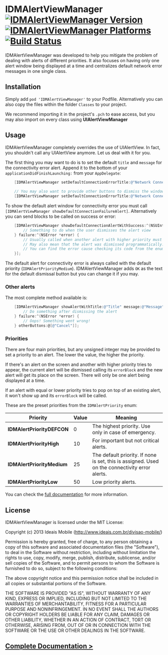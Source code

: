 IDMAlertViewManager [![IDMAlertViewManager Version](http://cocoapod-badges.herokuapp.com/v/IDMAlertViewManager/badge.png)](http://cocoadocs.org/docsets/IDMAlertViewManager) [![IDMAlertViewManager Platforms](http://cocoapod-badges.herokuapp.com/p/IDMAlertViewManager/badge.svg)](http://cocoadocs.org/docsets/IDMAlertViewManager) [![Build Status](https://magnum.travis-ci.com/ideaismobile/IDMAlertViewManager.png?token=HgpLPTLpJGCu6X7AwRB1&branch=master)](https://magnum.travis-ci.com/ideaismobile/IDMAlertViewManager)
===================

IDMAlertViewManager was developed to help you mitigate the problem of dealing with alerts of different priorities. It also focuses on having only one alert window being displayed at a time and centralizes default network error messages in one single class.

## Installation

Simply add `pod 'IDMAlertViewManager'` to your Podfile. Alternatively you can also copy the files within the folder `Classes` to your project.

We recommend importing it in the project's `.pch` to ease access, but you may also import on every class using **UIAlertViewManager**

## Usage

IDMAlertViewManager completely overrides the use of UIAlertView. In fact, you shouldn't call any UIAlertView anymore. Let us deal with it for you.

The first thing you may want to do is to set the default `title` and `message` for the connectivity error alert. Append it to the bottom of your `applicationDidFinishLaunching:` from your `AppDelegate`:

``` objective-c
	[IDMAlertViewManager setDefaultConnectionErrorTitle:@"Network Connectivity Error" message:@"Couldn't reach the server. Please, try again."];
	
	// You may also want to provide other buttons to dismiss the window:
	[IDMAlertViewManager setDefaultConnectionErrorTitle:@"Network Connectivity Error" message:@"Couldn't reach the server. Please, try again." otherButtons:@[@"Nah! I'm fine!"]];
```

To show the default alert window for connectivity error you must call `[IDMAlertViewManager showDefaultConnectionFailureAlert]`. Alternatively you can send blocks to be called on success or error:

``` objective-c
	[IDMAlertViewManager showDefaultConnectionAlertWithSuccess:^(NSUInteger selectedIndex) {
		// Something to do when the user dismisses the alert view
	} failure:^(NSError *error) {
		// Usually called when another alert with higher priority must appear.
		// May also mean that the alert was dismissed programmatically.
		// You can find the error cause checking its code from the enum IDMAlertError
	}];
```

The default alert for connectivity error is always called with the default priority (`IDMAlertPriorityMedium`). IDMAlertViewManager adds `OK` as the text for the default dismissal button but you can change it if you may.

### Other alerts

The most complete method available is:

``` objective-c
	[IDMAlertViewManager showAlertWithTitle:@"Title" message:@"Message" priority:IDMAlertPriorityHigh success:^(NSUInteger selectedIndex) {
		// Do something after dismissing the alert
	} failure:^(NSError *error) {
		// Oops! Something went wrong!
	} otherButtons:@[@"Cancel"]];
```

### Priorities

There are four main priorities, but any unsigned integer may be provided to set a priority to an alert. The lower the value, the higher the priority.

If there's an alert on the screen and another with higher priority tries to appear, the current alert will be dismissed calling its `errorBlock` and the new alert will get its place on the screen. There will only be one alert being displayed at a time.

If an alert with equal or lower priority tries to pop on top of an existing alert, it won't show up and its `errorBlock` will be called.

These are the preset priorities from the `IDMAlertPriority` enum:

Priority | Value | Meaning
---------|-------|--------
**IDMAlertPriorityDEFCON** | 0 | The highest priority. Use only in case of emergency.
**IDMAlertPriorityHigh** | 10 | For important but not critical alerts.
**IDMAlertPriorityMedium** | 25 | The default priority. If none is set, this is assigned. Used on the connectivity error alerts.
**IDMAlertPriorityLow** | 50 | Low priority alerts.

You can check the [full documentation](http://ideaismobile.github.io/IDMAlertViewManager/docs) for more information.

## License

IDMAlertViewManager is licensed under the MIT License:

Copyright (c) 2013 Ideais Mobile (http://www.ideais.com.br/divisao-mobile/)

Permission is hereby granted, free of charge, to any person obtaining a copy of
this software and associated documentation files (the "Software"), to deal in
the Software without restriction, including without limitation the rights to
use, copy, modify, merge, publish, distribute, sublicense, and/or sell copies of
the Software, and to permit persons to whom the Software is furnished to do so,
subject to the following conditions:

The above copyright notice and this permission notice shall be included in all
copies or substantial portions of the Software.

THE SOFTWARE IS PROVIDED "AS IS", WITHOUT WARRANTY OF ANY KIND, EXPRESS OR
IMPLIED, INCLUDING BUT NOT LIMITED TO THE WARRANTIES OF MERCHANTABILITY, FITNESS
FOR A PARTICULAR PURPOSE AND NONINFRINGEMENT. IN NO EVENT SHALL THE AUTHORS OR
COPYRIGHT HOLDERS BE LIABLE FOR ANY CLAIM, DAMAGES OR OTHER LIABILITY, WHETHER
IN AN ACTION OF CONTRACT, TORT OR OTHERWISE, ARISING FROM, OUT OF OR IN
CONNECTION WITH THE SOFTWARE OR THE USE OR OTHER DEALINGS IN THE SOFTWARE.

## [Complete Documentation >](http://ideaismobile.github.io/IDMAlertViewManager/docs)